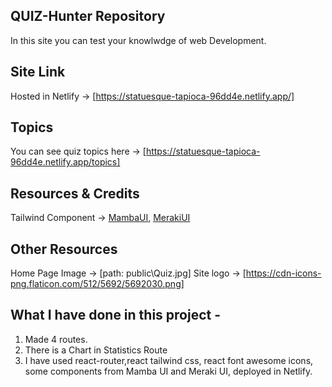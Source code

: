 ## QUIZ-Hunter Repository

In this site you can test your knowlwdge of web Development.

## Site Link

Hosted in Netlify -> [https://statuesque-tapioca-96dd4e.netlify.app/]

## Topics

You can see quiz topics here -> [https://statuesque-tapioca-96dd4e.netlify.app/topics]

## Resources & Credits

Tailwind Component -> [MambaUI](https://www.mambaui.com/components), [MerakiUI](https://merakiui.com/)

## Other Resources

Home Page Image -> [path: public\Quiz.jpg]
Site logo -> [https://cdn-icons-png.flaticon.com/512/5692/5692030.png]

## What I have done in this project -

1.  Made 4 routes.
2.  There is a Chart in Statistics Route
3.  I have used react-router,react tailwind css, react font awesome icons, some components from Mamba UI and Meraki UI, deployed in Netlify.

